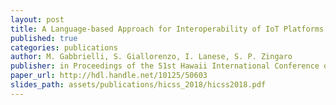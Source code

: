 ```yaml
---
layout: post
title: A Language-based Approach for Interoperability of IoT Platforms
published: true
categories: publications
author: M. Gabbrielli, S. Giallorenzo, I. Lanese, S. P. Zingaro
publisher: in Proceedings of the 51st Hawaii International Conference on System Sciences, 2018, pp. 5697 - 5706 
paper_url: http://hdl.handle.net/10125/50603
slides_path: assets/publications/hicss_2018/hicss2018.pdf
---
```

